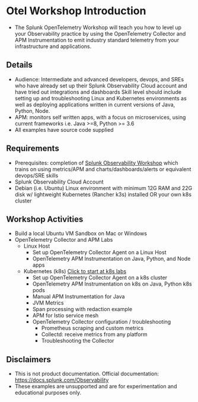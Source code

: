 # Otel Workshop Introduction  

- The Splunk OpenTelemetry Workshop will teach you how to level up your Observability practice by using the OpenTelemetry Collector and APM Instrumentation to emit industry standard telemetry from your infrastructure and applications.

## Details  

- Audience: Intermediate and advanced developers, devops, and SREs who have already set up their Splunk Observability Cloud account and have tried out integrations and dashboards Skill level should include setting up and troubleshooting Linux and Kubernetes environments as well as deploying applications written in current versions of Java, Python, Node.
- APM: monitors self written apps, with a focus on microservices, using current frameworks i.e. Java >=8, Python >= 3.6
- All examples have source code supplied

## Requirements  

- Prerequisites: completion of [Splunk Observability Workshop](https://signalfx.github.io/observability-workshop/latest/) which trains on using metrics/APM and charts/dashboards/alerts or equivalent devops/SRE skills
- Splunk Observability Cloud Account
- Debian (i.e. Ubuntu) Linux environment with minimum 12G RAM and 22G disk w/ lightweight Kubernetes (Rancher k3s) installed OR your own k8s cluster

## Workshop Activities  

- Build a local Ubuntu VM Sandbox on Mac or Windows
- OpenTelemetry Collector and APM Labs
    - Linux Host
        - Set up OpenTelemetry Collector Agent on a Linux Host
        - OpenTelemetry APM Instrumentation on Java, Python, and Node apps
    - Kubernetes (k8s) [Click to start at k8s labs](./apm/k8s)
        - Set up OpenTelemetry Collector Agent on a k8s cluster
        - OpenTelemetry APM Instrumentation on k8s on Java, Python k8s pods
        - Manual APM Instrumentation for Java
        - JVM Metrics
        - Span processing with redaction example
        - APM for Istio service mesh
        - OpenTelemetry Collector configuration / troubleshooting
          - Prometheus scraping and custom metrics
          - Collectd: receive metrics from any platform
          - Troubleshooting the Collector

## Disclaimers

- This is not product documentation. Official documentation: https://docs.splunk.com/Observability
- These examples are unsupported and are for experimentation and educational purposes only.